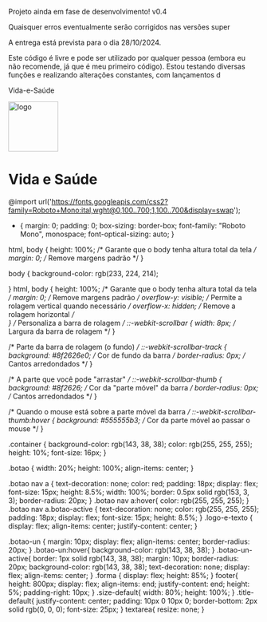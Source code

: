 Projeto ainda em fase de desenvolvimento! v0.4

Quaisquer erros eventualmente serão corrigidos nas versões super

A entrega está prevista para o dia 28/10/2024.

Este código é livre e pode ser utilizado por qualquer pessoa (embora eu não recomende, já que é meu primeiro código). Estou testando diversas funções e realizando alterações constantes, com lançamentos d

Vida-e-Saúde

  <div class="container">
        <div class="logo-e-texto">
            <div class="logo"><a href="../Inicio/initial.html"><img src="..\Imagens\Logo-Branca.png" alt="logo"
                        width="100px" height="100px"></a>
            </div>
            <div class="logo-texto">
                <h1>Vida e Saúde</h1>
            </div>
        </div>
  </div>

  @import url('https://fonts.googleapis.com/css2?family=Roboto+Mono:ital,wght@0,100..700;1,100..700&display=swap');

* {
    margin: 0;
    padding: 0;
    box-sizing: border-box;
    font-family: "Roboto Mono", monospace;
    font-optical-sizing: auto;
}

html, body {
    height: 100%; /* Garante que o body tenha altura total da tela */
    margin: 0; /* Remove margens padrão */
}

body {
    background-color: rgb(233, 224, 214);
    
}
html, body {
    height: 100%; /* Garante que o body tenha altura total da tela */
    margin: 0; /* Remove margens padrão */
    overflow-y: visible; /* Permite a rolagem vertical quando necessário */
    overflow-x: hidden; /* Remove a rolagem horizontal */   
}
/* Personaliza a barra de rolagem */
::-webkit-scrollbar {
    width: 8px; /* Largura da barra de rolagem */
}

/* Parte da barra de rolagem (o fundo) */
::-webkit-scrollbar-track {
    background: #8f2626e0; /* Cor de fundo da barra */
    border-radius: 0px; /* Cantos arredondados */
}

/* A parte que você pode "arrastar" */
::-webkit-scrollbar-thumb {
    background: #8f2626; /* Cor da "parte móvel" da barra */
    border-radius: 0px; /* Cantos arredondados */
}

/* Quando o mouse está sobre a parte móvel da barra */
::-webkit-scrollbar-thumb:hover {
    background: #555555b3; /* Cor da parte móvel ao passar o mouse */
}

.container {
    background-color: rgb(143, 38, 38);
    color: rgb(255, 255, 255);
    height: 10%;
    font-size: 16px;
}
    
.botao {
    width: 20%;
    height: 100%;
    align-items: center;
}

.botao nav a {
    text-decoration: none;
    color: red;
    padding: 18px;
    display: flex;
    font-size: 15px;
    height: 8.5%;
    width: 100%;
    border: 0.5px solid rgb(153, 3, 3);
    border-radius: 20px;
}
.botao nav a:hover{
    color: rgb(255, 255, 255);
}
.botao nav a.botao-active {
    text-decoration: none;
    color: rgb(255, 255, 255);
    padding: 18px;
    display: flex;
    font-size: 15px;
    height: 8.5%;
}
.logo-e-texto {
    display: flex;
    align-items: center;
    justify-content: center;
}

.botao-un {
    margin: 10px;
    display: flex;
    align-items: center;
    border-radius: 20px;
}
.botao-un:hover{
    background-color: rgb(143, 38, 38);
}
.botao-un-active{
    border: 1px solid rgb(143, 38, 38);
    margin: 10px;
    border-radius: 20px;
    background-color: rgb(143, 38, 38);
    text-decoration: none;
    display: flex;
    align-items: center;
}
.forma {
    display: flex;
    height: 85%;
}
footer{
    height: 800px;
    display: flex;
    align-items: end;
    justify-content: end;
    height: 5%;
    padding-right: 10px;
}
.size-default{
    width: 80%;
    height: 100%;
}
.title-default{
    justify-content: center;
    padding: 10px 0 10px 0;
    border-bottom: 2px solid rgb(0, 0, 0);
    font-size: 25px;
}
textarea{
    resize: none;
}

